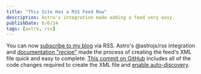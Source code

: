 ```yaml
---
title: "This Site Has a RSS Feed Now"
description: Astro's integration made adding a feed very easy.
publishDate: 6/6/24
tags: [astro, rss]
---
```


You can now [subscribe to my blog](/rss.xml) via RSS. Astro's @astrojs/rss integration and [documentation "recipe"](https://docs.astro.build/en/guides/rss/) made the process of creating the feed's XML file quick and easy to complete. [This commit on GitHub](https://github.com/petermorgandev/petermorgan.dev/commit/053b66f553233a0de3533556e996d9e96eccb361) includes all of the code changes required to create the XML file and [enable auto-discovery](https://docs.astro.build/en/guides/rss/#enabling-rss-feed-auto-discovery).
